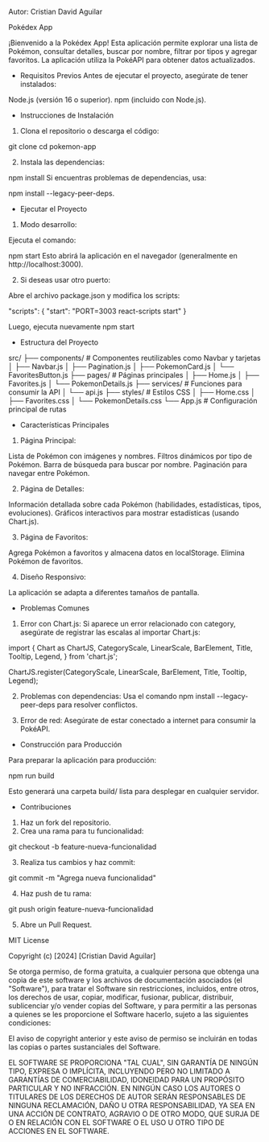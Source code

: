 Autor: Cristian David Aguilar

Pokédex App

¡Bienvenido a la Pokédex App! 
Esta aplicación permite explorar una lista de Pokémon, consultar detalles, buscar por nombre, filtrar por tipos y agregar favoritos. La aplicación utiliza la PokéAPI para obtener datos actualizados.

- Requisitos Previos
Antes de ejecutar el proyecto, asegúrate de tener instalados:

Node.js (versión 16 o superior).
npm (incluido con Node.js).

- Instrucciones de Instalación

1. Clona el repositorio o descarga el código:

git clone <URL-DEL-REPOSITORIO>
cd pokemon-app

2. Instala las dependencias:

npm install
Si encuentras problemas de dependencias, usa:

npm install --legacy-peer-deps.

- Ejecutar el Proyecto

1. Modo desarrollo:

Ejecuta el comando:

npm start
Esto abrirá la aplicación en el navegador (generalmente en http://localhost:3000).

2. Si deseas usar otro puerto:

Abre el archivo package.json y modifica los scripts:

"scripts": {
  "start": "PORT=3003 react-scripts start"
}

Luego, ejecuta nuevamente npm start

- Estructura del Proyecto

src/
├── components/   # Componentes reutilizables como Navbar y tarjetas
│   ├── Navbar.js
│   ├── Pagination.js
│   ├── PokemonCard.js
│   └── FavoritesButton.js
├── pages/ # Páginas principales
│   ├── Home.js
│   ├── Favorites.js
│   └── PokemonDetails.js
├── services/ # Funciones para consumir la API
│   └── api.js
├── styles/   # Estilos CSS
│   ├── Home.css
│   ├── Favorites.css
│   └── PokemonDetails.css
└── App.js # Configuración principal de rutas

- Características Principales

1. Página Principal:

Lista de Pokémon con imágenes y nombres.
Filtros dinámicos por tipo de Pokémon.
Barra de búsqueda para buscar por nombre.
Paginación para navegar entre Pokémon.

2. Página de Detalles:

Información detallada sobre cada Pokémon (habilidades, estadísticas, tipos, evoluciones).
Gráficos interactivos para mostrar estadísticas (usando Chart.js).

3. Página de Favoritos:

Agrega Pokémon a favoritos y almacena datos en localStorage.
Elimina Pokémon de favoritos.

4. Diseño Responsivo:

La aplicación se adapta a diferentes tamaños de pantalla.

- Problemas Comunes

1. Error con Chart.js: Si aparece un error relacionado con category, asegúrate de registrar las escalas al importar Chart.js:

import {
  Chart as ChartJS,
  CategoryScale,
  LinearScale,
  BarElement,
  Title,
  Tooltip,
  Legend,
} from 'chart.js';

ChartJS.register(CategoryScale, LinearScale, BarElement, Title, Tooltip, Legend);

2. Problemas con dependencias: Usa el comando npm install --legacy-peer-deps para resolver conflictos.

3. Error de red: Asegúrate de estar conectado a internet para consumir la PokéAPI.

- Construcción para Producción

Para preparar la aplicación para producción:

npm run build

Esto generará una carpeta build/ lista para desplegar en cualquier servidor.

- Contribuciones

1. Haz un fork del repositorio.
2. Crea una rama para tu funcionalidad:

git checkout -b feature-nueva-funcionalidad

3. Realiza tus cambios y haz commit:

git commit -m "Agrega nueva funcionalidad"

4. Haz push de tu rama:

git push origin feature-nueva-funcionalidad

5. Abre un Pull Request.

MIT License

Copyright (c) [2024] 
[Cristian David Aguilar]

Se otorga permiso, de forma gratuita, a cualquier persona que obtenga una copia de este software y los archivos de documentación asociados (el "Software"), para tratar el Software sin restricciones, incluidos, entre otros, los derechos de usar, copiar, modificar, fusionar, publicar, distribuir, sublicenciar y/o vender copias del Software, y para permitir a las personas a quienes se les proporcione el Software hacerlo, sujeto a las siguientes condiciones:

El aviso de copyright anterior y este aviso de permiso se incluirán en todas las copias o partes sustanciales del Software.

EL SOFTWARE SE PROPORCIONA "TAL CUAL", SIN GARANTÍA DE NINGÚN TIPO, EXPRESA O IMPLÍCITA, INCLUYENDO PERO NO LIMITADO A GARANTÍAS DE COMERCIABILIDAD, IDONEIDAD PARA UN PROPÓSITO PARTICULAR Y NO INFRACCIÓN. EN NINGÚN CASO LOS AUTORES O TITULARES DE LOS DERECHOS DE AUTOR SERÁN RESPONSABLES DE NINGUNA RECLAMACIÓN, DAÑO U OTRA RESPONSABILIDAD, YA SEA EN UNA ACCIÓN DE CONTRATO, AGRAVIO O DE OTRO MODO, QUE SURJA DE O EN RELACIÓN CON EL SOFTWARE O EL USO U OTRO TIPO DE ACCIONES EN EL SOFTWARE.
